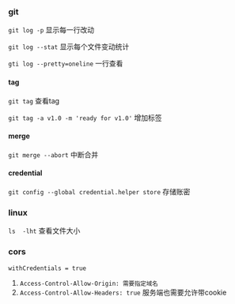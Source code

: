 ### git
`git log -p` 显示每一行改动

`git log --stat` 显示每个文件变动统计

`gti log --pretty=oneline` 一行查看

#### tag
`git tag` 查看tag

`git tag -a v1.0 -m 'ready for v1.0'` 增加标签

#### merge
`git merge --abort` 中断合并

#### credential
`git config --global credential.helper store` 存储账密


### linux
`ls  -lht` 查看文件大小


### cors
`withCredentials = true`
1. `Access-Control-Allow-Origin: 需要指定域名`
2. `Access-Control-Allow-Headers: true` 服务端也需要允许带cookie
